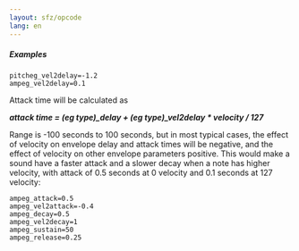 ```yaml
---
layout: sfz/opcode
lang: en
---
```

##### Examples

```
pitcheg_vel2delay=-1.2
ampeg_vel2delay=0.1
```

Attack time will be calculated as

***attack time = (eg type)_delay + (eg type)_vel2delay * velocity / 127***

Range is -100 seconds to 100 seconds, but in most typical cases, the effect of
velocity on envelope delay and attack times will be negative, and the effect
of velocity on other envelope parameters positive. This would make a sound have
a faster attack and a slower decay when a note has higher velocity, with attack
of 0.5 seconds at 0 velocity and 0.1 seconds at 127 velocity:

```
ampeg_attack=0.5
ampeg_vel2attack=-0.4
ampeg_decay=0.5
ampeg_vel2decay=1
ampeg_sustain=50
ampeg_release=0.25
```
